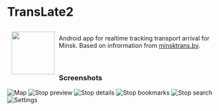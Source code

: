 # TransLate2 #

<img src="https://github.com/vshkl/TransLate2/blob/master/app/src/main/res/mipmap-xxxhdpi/ic_launcher.png" align="left" width="100" hspace="10" vspace="10">

<br>Android app for realtime tracking transport arrival for Minsk. Based on infrormation from [minsktrans.by](http://www.minsktrans.by).<br><br><br>

### Screenshots ###

![Map](https://github.com/vshkl/TransLate2/blob/master/screenshots/screenshot_1.png "Map")
![Stop preview](https://github.com/vshkl/TransLate2/blob/master/screenshots/screenshot_2.png "Stop preview")
![Stop details](https://github.com/vshkl/TransLate2/blob/master/screenshots/screenshot_3.png "Stop details")
![Stop bookmarks](https://github.com/vshkl/TransLate2/blob/master/screenshots/screenshot_4.png "Stop bookmarks")
![Stop search](https://github.com/vshkl/TransLate2/blob/master/screenshots/screenshot_5.png "Stop search")
![Settings](https://github.com/vshkl/TransLate2/blob/master/screenshots/screenshot_6.png "Settings")
